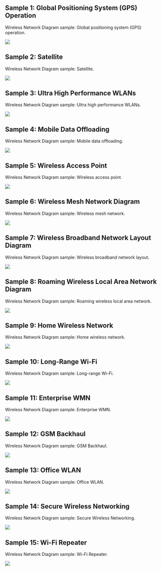 ## Sample 1: Global Positioning System (GPS) Operation

Wireless Network Diagram sample: Global positioning system (GPS) operation.


![](https://www.conceptdraw.com/samples/resource/images/solutions/finance-&-accounting-charts/NETWORK-DIAGRAM-Wireless-Network-Global-Positioning-System-Operation.png)

## Sample 2: Satellite

Wireless Network Diagram sample: Satellite.


![](https://www.conceptdraw.com/samples/resource/images/solutions/finance-&-accounting-charts/NETWORK-DIAGRAM-Wireless-Network-Satellite.png)

## Sample 3: Ultra High Performance WLANs

Wireless Network Diagram sample: Ultra high performance WLANs.


![](https://www.conceptdraw.com/samples_2015/resource/images/solutions/finance-&-accounting-charts/Computer-Networks-Wireless-Networks-Ultra-High-Performance-WLANs99.png)

## Sample 4: Mobile Data Offloading

Wireless Network Diagram sample: Mobile data offloading.


![](https://www.conceptdraw.com/samples_2015/resource/images/solutions/finance-&-accounting-charts/Computer-Networks-Wireless-Networks-Mobile-Data-Offloading70.png)

## Sample 5: Wireless Access Point

Wireless Network Diagram sample: Wireless access point.


![](https://www.conceptdraw.com/samples_2015/resource/images/solutions/finance-&-accounting-charts/Computer-Networks-Wireless-Networks-Wireless-Access-Point.png)

## Sample 6: Wireless Mesh Network Diagram

Wireless Network Diagram sample: Wireless mesh network.


![](https://www.conceptdraw.com/samples/resource/images/solutions/finance-&-accounting-charts/NETWORK-DIAGRAM-Wireless-Network-Wireless-Mesh-Network.png)

## Sample 7: Wireless Broadband Network Layout Diagram

Wireless Network Diagram sample: Wireless broadband network layout.


![](https://www.conceptdraw.com/samples/resource/images/solutions/finance-&-accounting-charts/NETWORK-DIAGRAM-Wireless-Network-Wireless-Brodband-Network-Layout.png)

## Sample 8: Roaming Wireless Local Area Network Diagram

Wireless Network Diagram sample: Roaming wireless local area network.


![](https://www.conceptdraw.com/samples/resource/images/solutions/finance-&-accounting-charts/NETWORK-DIAGRAM-Wireless-Network-Roaming-Wireless-Local-Area-Network.png)

## Sample 9: Home Wireless Network

Wireless Network Diagram sample: Home wireless network.


![](https://www.conceptdraw.com/samples_2015/resource/images/solutions/finance-&-accounting-charts/Computer-Networks-Wireless-Networks-Home-Wireless-Network86.png)

## Sample 10: Long-Range Wi-Fi

Wireless Network Diagram sample: Long-range Wi-Fi.


![](https://www.conceptdraw.com/samples_2015/resource/images/solutions/finance-&-accounting-charts/Computer-Networks-Wireless-Networks-Long-range-Wi-Fi.png)

## Sample 11: Enterprise WMN

Wireless Network Diagram sample: Enterprise WMN.


![](https://www.conceptdraw.com/samples_2015/resource/images/solutions/finance-&-accounting-charts/Computer-Networks-Wireless-Networks-Enterprise-WMN.png)

## Sample 12: GSM Backhaul

Wireless Network Diagram sample: GSM Backhaul.

![](https://www.conceptdraw.com/samples_2015/resource/images/solutions/finance-&-accounting-charts/Computer-Networks-Wireless-Networks-GSM-Backhaul.png)

## Sample 13: Office WLAN

Wireless Network Diagram sample: Office WLAN.



![](https://www.conceptdraw.com/samples_2015/resource/images/solutions/finance-&-accounting-charts/Computer-Networks-Wireless-Networks-Office-WLAN.png)

## Sample 14: Secure Wireless Networking

Wireless Network Diagram sample: Secure Wireless Networking.



![](https://www.conceptdraw.com/samples_2015/resource/images/solutions/finance-&-accounting-charts/Computer-Networks-Wireless-Networks-Secure-Wireless-Networking.png)


## Sample 15: Wi-Fi Repeater

Wireless Network Diagram sample: Wi-Fi Repeater.

![](https://www.conceptdraw.com/samples_2015/resource/images/solutions/finance-&-accounting-charts/Computer-Networks-Wireless-Networks-Wi-Fi-Repeater.png)